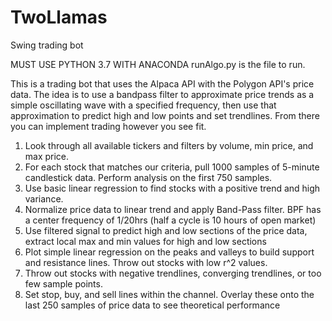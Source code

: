 # TwoLlamas
Swing trading bot

MUST USE PYTHON 3.7 WITH ANACONDA
runAlgo.py is the file to run.

This is a trading bot that uses the Alpaca API with the Polygon API's price data.
The idea is to use a bandpass filter to approximate price trends as a simple oscillating wave with a specified frequency, 
then use that approximation to predict high and low points and set trendlines. 
From there you can implement trading however you see fit.

1. Look through all available tickers and filters by volume, min price, and max price.
2. For each stock that matches our criteria, pull 1000 samples of 5-minute candlestick data. Perform analysis on the first 750 samples.
2. Use basic linear regression to find stocks with a positive trend and high variance.
3. Normalize price data to linear trend and apply Band-Pass filter. BPF has a center frequency of 1/20hrs (half a cycle is 10 hours of open market)
4. Use filtered signal to predict high and low sections of the price data, extract local max and min values for high and low sections
5. Plot simple linear regression on the peaks and valleys to build support and resistance lines. Throw out stocks with low r^2 values.
6. Throw out stocks with negative trendlines, converging trendlines, or too few sample points.
7. Set stop, buy, and sell lines within the channel. Overlay these onto the last 250 samples of price data to see theoretical performance


